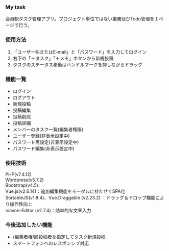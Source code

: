 ### My task
会員制タスク管理アプリ。プロジェクト単位ではない業務及びTodo管理を１ページで行う。
### 使用方法
1. 「ユーザー名またはE-mail」と「パスワード」を入力してログイン
2. 右下の「＋タスク」「＋メモ」ボタンから新規投稿
3. タスクのステータス移動はハンドルマークを押しながらドラッグ
### 機能一覧
- ログイン
- ログアウト
- 新規投稿
- 投稿編集
- 投稿削除
- 投稿詳細
- メンバーのタスク一覧(編集者権限)
- ユーザー登録(非表示設定中)
- パスワード再設定(非表示設定中)
- パスワード編集(非表示設定中)
### 使用技術
PHP(v7.4.12)<br>
Wordpress(v5.7.2)<br>
Bootstrap(v4.5)<br>
Vue.js(v2.6.14)：追加編集機能をモーダルに持たせてSPA化<br>
SortableJS(v1.8.4)、Vue.Draggable (v2.23.2) ：ドラッグ＆ドロップ機能により操作性向上<br>
mavon-Editor (v2.7.4)：効率的な文章入力
### 今後追加したい機能
- (編集者権限)投稿者を指定してタスク新規投稿
- スマートフォンへのレスポンシブ対応
